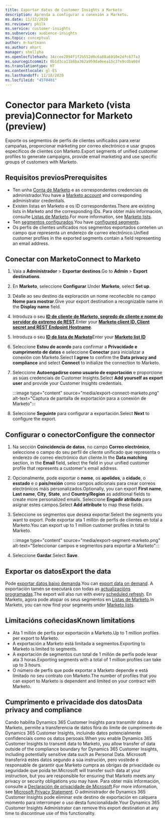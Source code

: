 ```yaml
---
title: Exportar datos de Customer Insights a Marketo
description: Aprenda a configurar a conexión a Marketo.
ms.date: 11/12/2020
ms.reviewer: philk
ms.service: customer-insights
ms.subservice: audience-insights
ms.topic: conceptual
author: m-hartmann
ms.author: mhart
manager: shellyha
ms.openlocfilehash: 34ccee2894f1f2b552d0c6a88a6810e2dfc677a3
ms.sourcegitcommit: 0b1d3ca11b8ba362a959da0eea15c37e9cdba084
ms.translationtype: HT
ms.contentlocale: gl-ES
ms.lasthandoff: 11/18/2020
ms.locfileid: "4570401"
---
```

# <a name="connector-for-marketo-preview"></a><span data-ttu-id="008f9-103">Conector para Marketo (vista previa)</span><span class="sxs-lookup"><span data-stu-id="008f9-103">Connector for Marketo (preview)</span></span>

<span data-ttu-id="008f9-104">Exporte os segmentos de perfís de clientes unificados para xerar campañas, proporcionar márketing por correo electrónico e usar grupos específicos de clientes con Marketo.</span><span class="sxs-lookup"><span data-stu-id="008f9-104">Export segments of unified customer profiles to generate campaigns, provide email marketing and use specific groups of customers with Marketo.</span></span>

## <a name="prerequisites"></a><span data-ttu-id="008f9-105">Requisitos previos</span><span class="sxs-lookup"><span data-stu-id="008f9-105">Prerequisites</span></span>

-   <span data-ttu-id="008f9-106">Ten unha [Conta de Marketo](https://login.marketo.com/) e as correspondentes credenciais de administrador.</span><span class="sxs-lookup"><span data-stu-id="008f9-106">You have a [Marketo account](https://login.marketo.com/) and corresponding administrator credentials.</span></span>
-   <span data-ttu-id="008f9-107">Existen listas en Marketo e os ID correspondentes.</span><span class="sxs-lookup"><span data-stu-id="008f9-107">There are existing lists in Marketo and the corresponding IDs.</span></span> <span data-ttu-id="008f9-108">Para obter máis información, consulte [Listas de Marketo](https://docs.marketo.com/display/public/DOCS/Understanding+Static+Lists).</span><span class="sxs-lookup"><span data-stu-id="008f9-108">For more information, see [Marketo lists](https://docs.marketo.com/display/public/DOCS/Understanding+Static+Lists).</span></span>
-   <span data-ttu-id="008f9-109">Ten [segmentos configurados](segments.md).</span><span class="sxs-lookup"><span data-stu-id="008f9-109">You have [configured segments](segments.md).</span></span>
-   <span data-ttu-id="008f9-110">Os perfís de clientes unificados nos segmentos exportados conteñen un campo que representa un enderezo de correo electrónico.</span><span class="sxs-lookup"><span data-stu-id="008f9-110">Unified customer profiles in the exported segments contain a field representing an email address.</span></span>

## <a name="connect-to-marketo"></a><span data-ttu-id="008f9-111">Conectar con Marketo</span><span class="sxs-lookup"><span data-stu-id="008f9-111">Connect to Marketo</span></span>

1. <span data-ttu-id="008f9-112">Vaia a **Administrador** > **Exportar destinos**.</span><span class="sxs-lookup"><span data-stu-id="008f9-112">Go to **Admin** > **Export destinations**.</span></span>

1. <span data-ttu-id="008f9-113">En **Marketo**, seleccione **Configurar**.</span><span class="sxs-lookup"><span data-stu-id="008f9-113">Under **Marketo**, select **Set up**.</span></span>

1. <span data-ttu-id="008f9-114">Déalle ao seu destino da exploración un nome recoñecible no campo **Nome para mostrar**.</span><span class="sxs-lookup"><span data-stu-id="008f9-114">Give your export destination a recognizable name in the **Display name** field.</span></span>

1. <span data-ttu-id="008f9-115">Introduza o seu **[ID de cliente de Marketo, segredo de cliente e nome do servidor do extremo de REST](https://developers.marketo.com/rest-api/authentication/)**.</span><span class="sxs-lookup"><span data-stu-id="008f9-115">Enter your **[Marketo client ID, Client secret and REST Endpoint Hostname](https://developers.marketo.com/rest-api/authentication/)**.</span></span>

1. <span data-ttu-id="008f9-116">Introduza o seu **[ID de lista de Marketo](https://docs.marketo.com/display/public/DOCS/Understanding+Static+Lists)**</span><span class="sxs-lookup"><span data-stu-id="008f9-116">Enter your **[Marketo list ID](https://docs.marketo.com/display/public/DOCS/Understanding+Static+Lists)**</span></span> 

1. <span data-ttu-id="008f9-117">Seleccione **Estou de acordo** para confirmar a **Privacidade e cumprimento de datos** e seleccione **Conectar** para inicializar a conexión con Marketo.</span><span class="sxs-lookup"><span data-stu-id="008f9-117">Select **I agree** to confirm the **Data privacy and compliance** and select **Connect** to initialize the connection to Marketo.</span></span>

1. <span data-ttu-id="008f9-118">Seleccione **Autoengadirse como usuario de exportación** e proporcione as súas credenciais de Customer Insights.</span><span class="sxs-lookup"><span data-stu-id="008f9-118">Select **Add yourself as export user** and provide your Customer Insights credentials.</span></span>

   :::image type="content" source="media/export-connect-marketo.png" alt-text="Captura de pantalla de exportación para a conexión de Marketo":::

1. <span data-ttu-id="008f9-120">Seleccione **Seguinte** para configurar a exportación.</span><span class="sxs-lookup"><span data-stu-id="008f9-120">Select **Next** to configure the export.</span></span>

## <a name="configure-the-connector"></a><span data-ttu-id="008f9-121">Configurar o conector</span><span class="sxs-lookup"><span data-stu-id="008f9-121">Configure the connector</span></span>

1. <span data-ttu-id="008f9-122">Na sección **Coincidencia de datos**, no campo **Correo electrónico**, seleccione o campo do seu perfil de cliente unificado que representa o enderezo de correo electrónico dun cliente.</span><span class="sxs-lookup"><span data-stu-id="008f9-122">In the **Data matching** section, in the **Email** field, select the field in your unified customer profile that represents a customer's email address.</span></span> 

1. <span data-ttu-id="008f9-123">Opcionalmente, pode exportar o **nome**, os **apelidos**, a **cidade**, o **esstado** e o **país/rexión** como campos adicionais para crear correos electrónicos máis personalizados.</span><span class="sxs-lookup"><span data-stu-id="008f9-123">Optionally, you can export **First name**, **Last name**, **City**, **State**, and **Country/Region**  as additional fields to create more personalized emails.</span></span> <span data-ttu-id="008f9-124">Seleccione **Engadir atributo** para asignar estes campos.</span><span class="sxs-lookup"><span data-stu-id="008f9-124">Select **Add attribute** to map these fields.</span></span>

1. <span data-ttu-id="008f9-125">Seleccione os segmentos que desexa exportar.</span><span class="sxs-lookup"><span data-stu-id="008f9-125">Select the segments you want to export.</span></span> <span data-ttu-id="008f9-126">Pode exportar ata 1 millón de perfís de clientes en total a Marketo.</span><span class="sxs-lookup"><span data-stu-id="008f9-126">You can export up to 1 million customer profiles in total to Marketo.</span></span>

   :::image type="content" source="media/export-segment-marketo.png" alt-text="Seleccionar campos e segmentos para exportar a Marketo":::

1. <span data-ttu-id="008f9-128">Seleccione **Gardar**.</span><span class="sxs-lookup"><span data-stu-id="008f9-128">Select **Save**.</span></span>

## <a name="export-the-data"></a><span data-ttu-id="008f9-129">Exportar os datos</span><span class="sxs-lookup"><span data-stu-id="008f9-129">Export the data</span></span>

<span data-ttu-id="008f9-130">Pode [exportar datos baixo demanda](export-destinations.md).</span><span class="sxs-lookup"><span data-stu-id="008f9-130">You can [export data on demand](export-destinations.md).</span></span> <span data-ttu-id="008f9-131">A exportación tamén se executará con todas as [actualizacións programadas](system.md#schedule-tab).</span><span class="sxs-lookup"><span data-stu-id="008f9-131">The export will also run with every [scheduled refresh](system.md#schedule-tab).</span></span> <span data-ttu-id="008f9-132">En Marketo, agora pode atopar os seus segmentos en [Listas de Marketo](ttps://docs.marketo.com/display/public/DOCS/Understanding+Static+Lists).</span><span class="sxs-lookup"><span data-stu-id="008f9-132">In Marketo, you can now find your segments under [Marketo lists](ttps://docs.marketo.com/display/public/DOCS/Understanding+Static+Lists).</span></span>

## <a name="known-limitations"></a><span data-ttu-id="008f9-133">Limitacións coñecidas</span><span class="sxs-lookup"><span data-stu-id="008f9-133">Known limitations</span></span>

- <span data-ttu-id="008f9-134">Ata 1 millón de perfís por exportación a Marketo.</span><span class="sxs-lookup"><span data-stu-id="008f9-134">Up to 1 million profiles per export to Marketo.</span></span>
- <span data-ttu-id="008f9-135">A exportación a Marketo está limitada a segmentos.</span><span class="sxs-lookup"><span data-stu-id="008f9-135">Exporting to Marketo is limited to segments.</span></span>
- <span data-ttu-id="008f9-136">A exportación de segmentos cun total de 1 millón de perfís pode levar ata 3 horas.</span><span class="sxs-lookup"><span data-stu-id="008f9-136">Exporting segments with a total of 1 million profiles can take up to 3 hours.</span></span> 
- <span data-ttu-id="008f9-137">O número de perfís que pode exportar a Marketo depende e está limitado no seu contrato con Marketo.</span><span class="sxs-lookup"><span data-stu-id="008f9-137">The number of profiles that you can export to Marketo is dependent and limited on your contract with Marketo.</span></span>

## <a name="data-privacy-and-compliance"></a><span data-ttu-id="008f9-138">Cumprimento e privacidade dos datos</span><span class="sxs-lookup"><span data-stu-id="008f9-138">Data privacy and compliance</span></span>

<span data-ttu-id="008f9-139">Cando habilita Dynamics 365 Customer Insights para transmitir datos a Marketo, permite a transferencia de datos fóra do límite de cumprimento de Dynamics 365 Customer Insights, incluíndo datos potencialmente confidenciais como os datos persoais.</span><span class="sxs-lookup"><span data-stu-id="008f9-139">When you enable Dynamics 365 Customer Insights to transmit data to Marketo, you allow transfer of data outside of the compliance boundary for Dynamics 365 Customer Insights, including potentially sensitive data such as Personal Data.</span></span> <span data-ttu-id="008f9-140">Microsoft transferirá estes datos segundo a súa instrución, pero vostede é responsable de garantir que Marketo cumpra as obrigas de privacidade ou seguridade que poida ter.</span><span class="sxs-lookup"><span data-stu-id="008f9-140">Microsoft will transfer such data at your instruction, but you are responsible for ensuring that Marketo meets any privacy or security obligations you may have.</span></span> <span data-ttu-id="008f9-141">Para obter máis información, consulte a [Declaración de privacidade de Microsoft](https://go.microsoft.com/fwlink/?linkid=396732).</span><span class="sxs-lookup"><span data-stu-id="008f9-141">For more information, see [Microsoft Privacy Statement](https://go.microsoft.com/fwlink/?linkid=396732).</span></span>
<span data-ttu-id="008f9-142">O administrador de Dynamics 365 Customer Insights pode eliminar este destino de exportación en calquera momento para interromper o uso desta funcionalidade.</span><span class="sxs-lookup"><span data-stu-id="008f9-142">Your Dynamics 365 Customer Insights Administrator can remove this export destination at any time to discontinue use of this functionality.</span></span>
